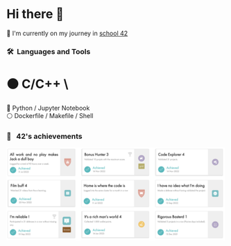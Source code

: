 <h1>Hi there 👋</h1>

🔭 I'm currently on my journey in [school 42](https://42yerevan.am/) 

### 🛠 &nbsp;Languages and Tools
# ⚫ C/C++ \
🔵 Python / Jupyter Notebook \
⚪ Dockerfile / Makefile / Shell

### 🌌  &nbsp; 42's achievements
![Screenshot](image)
<!--
**symatevo/symatevo** is a ✨ _special_ ✨ repository because its `README.md` (this file) appears on your GitHub profile.

Here are some ideas to get you started:

- 🔭 I’m currently working on ...
- 🌱 I’m currently learning ...
- 👯 I’m looking to collaborate on ...
- 🤔 I’m looking for help with ...
- 💬 Ask me about ...
- 📫 How to reach me: ...
- 😄 Pronouns: ...
- ⚡ Fun fact: ...
-->

